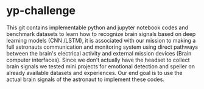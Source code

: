 # yp-challenge
This git contains implementable python and jupyter notebook codes and benchmark datasets 
to learn how to recognize brain signals based on deep learning models (CNN /LSTM), 
it is associated with our mission to making a full astronauts communication and monitoring system 
using direct pathways between the brain's electrical activity and external mission devices (Brain computer interfaces).
Since we don’t actually have the headset to collect brain signals we tested mini projects 
for emotional detection and speller on already available datasets and experiences. 
Our end goal is to use the actual brain signals of the astronaut to implement these codes. 
